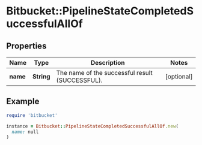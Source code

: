 # Bitbucket::PipelineStateCompletedSuccessfulAllOf

## Properties

| Name | Type | Description | Notes |
| ---- | ---- | ----------- | ----- |
| **name** | **String** | The name of the successful result (SUCCESSFUL). | [optional] |

## Example

```ruby
require 'bitbucket'

instance = Bitbucket::PipelineStateCompletedSuccessfulAllOf.new(
  name: null
)
```

